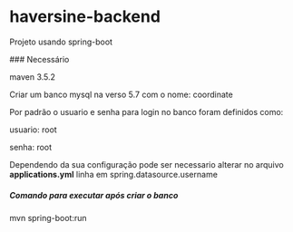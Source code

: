 # haversine-backend<br />
<p>Projeto usando spring-boot</p>
### Necessário

maven 3.5.2

Criar um banco mysql na verso 5.7 com o nome: coordinate

Por padrão o usuario e senha para login no banco foram definidos como:

usuario: root

senha: root

Dependendo da sua configuração pode ser necessario alterar no arquivo 
<b>applications.yml</b> 
linha em spring.datasource.username

##### Comando para executar após criar o banco
mvn spring-boot:run
